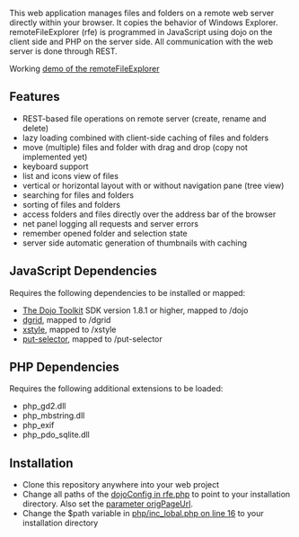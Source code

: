This web application manages files and folders on a remote web server directly within your browser. It copies the behavior of Windows Explorer.
remoteFileExplorer (rfe) is programmed in JavaScript using dojo on the client side and PHP on the server side.
All communication with the web server is done through REST.

Working [demo of the remoteFileExplorer](http://www.speich.net/projects/programming/remoteFileExplorer.php)

## Features
* REST-based file operations on remote server (create, rename and delete)
* lazy loading combined with client-side caching of files and folders
* move (multiple) files and folder with drag and drop (copy not implemented yet)
* keyboard support
* list and icons view of files
* vertical or horizontal layout with or without navigation pane (tree view)
* searching for files and folders
* sorting of files and folders
* access folders and files directly over the address bar of the browser
* net panel logging all requests and server errors
* remember opened folder and selection state
* server side automatic generation of thumbnails with caching

## JavaScript Dependencies
Requires the following dependencies to be installed or mapped:
* [The Dojo Toolkit](http://dojotoolkit.org) SDK version 1.8.1 or higher, mapped to /dojo
* [dgrid](https://github.com/SitePen/dgrid), mapped to /dgrid
* [xstyle](https://github.com/kriszyp/xstyle), mapped to /xstyle
* [put-selector](https://github.com/kriszyp/put-selector), mapped to /put-selector

## PHP Dependencies
Requires the following additional extensions to be loaded:
* php_gd2.dll
* php_mbstring.dll
* php_exif
* php_pdo_sqlite.dll

## Installation
* Clone this repository anywhere into your web project
* Change all paths of the [dojoConfig in rfe.php](/speich/remoteFileExplorer/blob/master/rfe.php#L16)
to point to your installation directory. Also set the [parameter origPageUrl](/speich/remoteFileExplorer/blob/master/rfe.php#L40).
* Change the $path variable in [php/inc_lobal.php on line 16](/speich/remoteFileExplorer/blob/master/php/inc_global.php#L16) to your installation directory